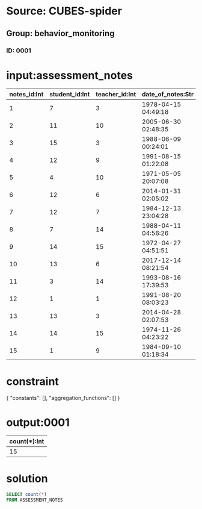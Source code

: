 # Source: CUBES-spider
## Group: behavior_monitoring
### ID: 0001

# input:assessment_notes

| notes_id:Int | student_id:Int | teacher_id:Int | date_of_notes:Str | text_of_notes:Str | other_details:Str |
|---|---|---|---|---|---|
| 1 | 7 | 3 | 1978-04-15 04:49:18 | nan | nan |
| 2 | 11 | 10 | 2005-06-30 02:48:35 | nan | nan |
| 3 | 15 | 3 | 1988-06-09 00:24:01 | nan | nan |
| 4 | 12 | 9 | 1991-08-15 01:22:08 | nan | nan |
| 5 | 4 | 10 | 1971-05-05 20:07:08 | nan | nan |
| 6 | 12 | 6 | 2014-01-31 02:05:02 | nan | nan |
| 7 | 12 | 7 | 1984-12-13 23:04:28 | nan | nan |
| 8 | 7 | 14 | 1988-04-11 04:56:26 | nan | nan |
| 9 | 14 | 15 | 1972-04-27 04:51:51 | nan | nan |
| 10 | 13 | 6 | 2017-12-14 08:21:54 | nan | nan |
| 11 | 3 | 14 | 1993-08-16 17:39:53 | nan | nan |
| 12 | 1 | 1 | 1991-08-20 08:03:23 | nan | nan |
| 13 | 13 | 3 | 2014-04-28 02:07:53 | nan | nan |
| 14 | 14 | 15 | 1974-11-26 04:23:22 | nan | nan |
| 15 | 1 | 9 | 1984-09-10 01:18:34 | nan | nan |

# constraint

{
  "constants": [],
  "aggregation_functions": []
}

# output:0001

| count(*):Int |
|---|
| 15 |

# solution

```sql
SELECT count(*)
FROM ASSESSMENT_NOTES
```
